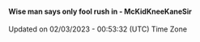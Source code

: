 #### Wise man says only fool rush in - McKidKneeKaneSir
Updated on 02/03/2023 - 00:53:32 (UTC) Time Zone
